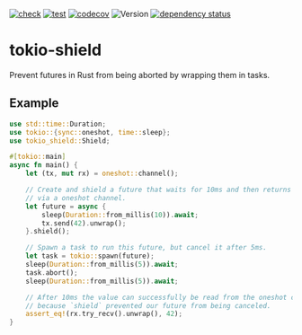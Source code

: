 [![check](https://github.com/Defelo/tokio-shield/actions/workflows/check.yml/badge.svg)](https://github.com/Defelo/tokio-shield/actions/workflows/check.yml)
[![test](https://github.com/Defelo/tokio-shield/actions/workflows/test.yml/badge.svg)](https://github.com/Defelo/tokio-shield/actions/workflows/test.yml)
[![codecov](https://codecov.io/gh/Defelo/tokio-shield/branch/develop/graph/badge.svg?token=D6G8P3ZJD6)](https://codecov.io/gh/Defelo/tokio-shield)
![Version](https://img.shields.io/github/v/tag/Defelo/tokio-shield?include_prereleases&label=version)
[![dependency status](https://deps.rs/repo/github/Defelo/tokio-shield/status.svg)](https://deps.rs/repo/github/Defelo/tokio-shield)

# tokio-shield
Prevent futures in Rust from being aborted by wrapping them in tasks.

## Example
```rust
use std::time::Duration;
use tokio::{sync::oneshot, time::sleep};
use tokio_shield::Shield;

#[tokio::main]
async fn main() {
    let (tx, mut rx) = oneshot::channel();

    // Create and shield a future that waits for 10ms and then returns a value
    // via a oneshot channel.
    let future = async {
        sleep(Duration::from_millis(10)).await;
        tx.send(42).unwrap();
    }.shield();

    // Spawn a task to run this future, but cancel it after 5ms.
    let task = tokio::spawn(future);
    sleep(Duration::from_millis(5)).await;
    task.abort();
    sleep(Duration::from_millis(5)).await;

    // After 10ms the value can successfully be read from the oneshot channel,
    // because `shield` prevented our future from being canceled.
    assert_eq!(rx.try_recv().unwrap(), 42);
}
```
